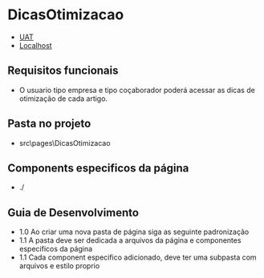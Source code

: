 
# DicasOtimizacao

- [UAT](https://web.opti.marketing/artigos)
- [Localhost](http://localhost:3000/artigo)
 
## Requisitos funcionais

- O usuario tipo empresa e tipo coçaborador poderá acessar as dicas de otimização de cada artigo.

## Pasta no projeto
- src\pages\DicasOtimizacao


## Components especificos da página
- ./

## Guia de Desenvolvimento

- 1.0 Ao criar uma nova pasta de página siga as seguinte padronização
- 1.1 A pasta deve ser dedicada a arquivos da página e componentes especificos da página
- 1.1 Cada component especifico adicionado, deve ter uma subpasta com arquivos e estilo proprio
